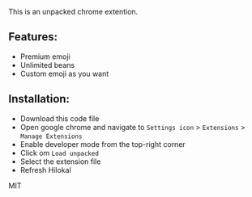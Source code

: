 This is an unpacked chrome extention.
## Features:
- Premium emoji
- Unlimited beans
- Custom emoji as you want
## Installation:
- Download this code file
- Open google chrome and navigate to `Settings icon` > `Extensions` > `Manage Extensions`
- Enable developer mode from the top-right corner
- Click om `Load unpacked`
- Select the extension file
- Refresh Hilokal

MIT